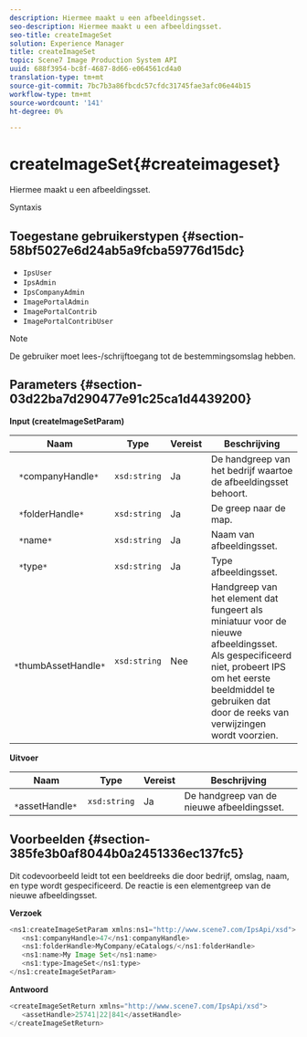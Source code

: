 ```yaml
---
description: Hiermee maakt u een afbeeldingsset.
seo-description: Hiermee maakt u een afbeeldingsset.
seo-title: createImageSet
solution: Experience Manager
title: createImageSet
topic: Scene7 Image Production System API
uuid: 688f3954-bc8f-4687-8d66-e064561cd4a0
translation-type: tm+mt
source-git-commit: 7bc7b3a86fbcdc57cfdc31745fae3afc06e44b15
workflow-type: tm+mt
source-wordcount: '141'
ht-degree: 0%

---
```



# createImageSet{#createimageset}

Hiermee maakt u een afbeeldingsset.

Syntaxis

## Toegestane gebruikerstypen {#section-58bf5027e6d24ab5a9fcba59776d15dc}

* `IpsUser`
* `IpsAdmin`
* `IpsCompanyAdmin`
* `ImagePortalAdmin`
* `ImagePortalContrib`
* `ImagePortalContribUser`

>[!NOTE]
>
>De gebruiker moet lees-/schrijftoegang tot de bestemmingsomslag hebben.

## Parameters {#section-03d22ba7d290477e91c25ca1d4439200}

**Input (createImageSetParam)**

| Naam | Type | Vereist | Beschrijving |
|---|---|---|---|
| ` *`companyHandle`*` | `xsd:string` | Ja | De handgreep van het bedrijf waartoe de afbeeldingsset behoort. |
| ` *`folderHandle`*` | `xsd:string` | Ja | De greep naar de map. |
| ` *`name`*` | `xsd:string` | Ja | Naam van afbeeldingsset. |
| ` *`type`*` | `xsd:string` | Ja | Type afbeeldingsset. |
| ` *`thumbAssetHandle`*` | `xsd:string` | Nee | Handgreep van het element dat fungeert als miniatuur voor de nieuwe afbeeldingsset. Als gespecificeerd niet, probeert IPS om het eerste beeldmiddel te gebruiken dat door de reeks van verwijzingen wordt voorzien. |

**Uitvoer**

| Naam | Type | Vereist | Beschrijving |
|---|---|---|---|
| ` *`assetHandle`*` | `xsd:string` | Ja | De handgreep van de nieuwe afbeeldingsset. |

## Voorbeelden {#section-385fe3b0af8044b0a2451336ec137fc5}

Dit codevoorbeeld leidt tot een beeldreeks die door bedrijf, omslag, naam, en type wordt gespecificeerd. De reactie is een elementgreep van de nieuwe afbeeldingsset.

**Verzoek**

```java
<ns1:createImageSetParam xmlns:ns1="http://www.scene7.com/IpsApi/xsd">
   <ns1:companyHandle>47</ns1:companyHandle>
   <ns1:folderHandle>MyCompany/eCatalogs/</ns1:folderHandle>
   <ns1:name>My Image Set</ns1:name>
   <ns1:type>ImageSet</ns1:type>
</ns1:createImageSetParam>
```

**Antwoord**

```java
<createImageSetReturn xmlns="http://www.scene7.com/IpsApi/xsd">
   <assetHandle>25741|22|841</assetHandle>
</createImageSetReturn>
```

